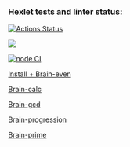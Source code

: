 ### Hexlet tests and linter status:

[![Actions Status](https://github.com/artem-mar/frontend-project-lvl1/workflows/hexlet-check/badge.svg)](https://github.com/artem-mar/frontend-project-lvl1/actions)


<a href="https://codeclimate.com/github/artem-mar/frontend-project-lvl1/maintainability"><img src="https://api.codeclimate.com/v1/badges/560877492d2b97f622d9/maintainability" /></a>

[![node CI](https://github.com/artem-mar/frontend-project-lvl1/actions/workflows/nodejs.yaml/badge.svg)](https://github.com/artem-mar/frontend-project-lvl1/actions/workflows/nodejs.yaml)

<a href = "https://asciinema.org/a/5d1za2bpQRn10p8AKTY2gyWhW">Install + Brain-even</a><br>

<a href = "https://asciinema.org/a/j3PTBztMxVZLEuhboREdWQzo7">Brain-calc</a><br>

<a href = "https://asciinema.org/a/H5DiVMvH81P6tE5AUKQGDWvvF">Brain-gcd</a><br>

<a href = "https://asciinema.org/a/yw3ZqknnrALL6NPasI27LVMCc">Brain-progression</a><br>

<a href = "https://asciinema.org/a/48vpNlmKeSrPxNTlorBgbq17O">Brain-prime</a>


